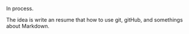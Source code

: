 In process.

The idea is write an resume that how to use git, gitHub, and somethings about Markdown.
